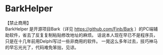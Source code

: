 # BarkHelper
【禁止商用】<br>
BarkHelper 是开源项目Bark（详见 https://github.com/Finb/Bark ）的PC端辅助软件，省去了反复复制粘贴修改地址的麻烦。
话说本人现在早已不是程序员，只是在十几年前用Delphi写过一些非商用的软件。
一晃这么多年过去，技巧神马的早忘光光了，代码难免笨拙，见谅。
